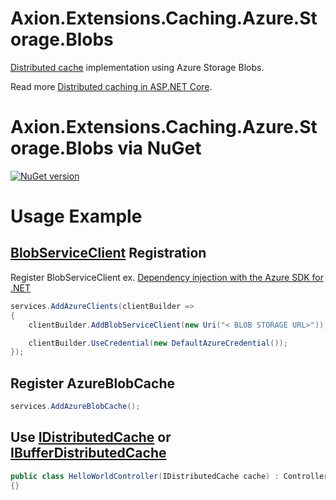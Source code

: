 ﻿# Axion.Extensions.Caching.Azure.Storage.Blobs

[Distributed cache](https://learn.microsoft.com/en-us/dotnet/api/microsoft.extensions.caching.distributed.idistributedcache) implementation using Azure Storage Blobs.

Read more [Distributed caching in ASP.NET Core](https://learn.microsoft.com/en-us/aspnet/core/performance/caching/distributed).

# Axion.Extensions.Caching.Azure.Storage.Blobs via NuGet 

[![NuGet version](https://badge.fury.io/nu/Axion.Extensions.Caching.Azure.Storage.Blobs.svg)](https://badge.fury.io/nu/Axion.Extensions.Caching.Azure.Storage.Blobs) 

# Usage Example
## [BlobServiceClient](https://learn.microsoft.com/en-us/dotnet/api/azure.storage.blobs.blobserviceclient) Registration

Register BlobServiceClient ex. [Dependency injection with the Azure SDK for .NET](https://learn.microsoft.com/en-us/dotnet/azure/sdk/dependency-injection)

```csharp
services.AddAzureClients(clientBuilder =>
{
    clientBuilder.AddBlobServiceClient(new Uri("< BLOB STORAGE URL>"));

    clientBuilder.UseCredential(new DefaultAzureCredential());
});
```

## Register AzureBlobCache
```csharp
services.AddAzureBlobCache();
```

## Use [IDistributedCache](https://learn.microsoft.com/en-us/dotnet/api/microsoft.extensions.caching.distributed.idistributedcache) or [IBufferDistributedCache](https://learn.microsoft.com/en-us/dotnet/api/microsoft.extensions.caching.distributed.ibufferdistributedcache) 
```csharp
public class HelloWorldController(IDistributedCache cache) : Controller
{}
```